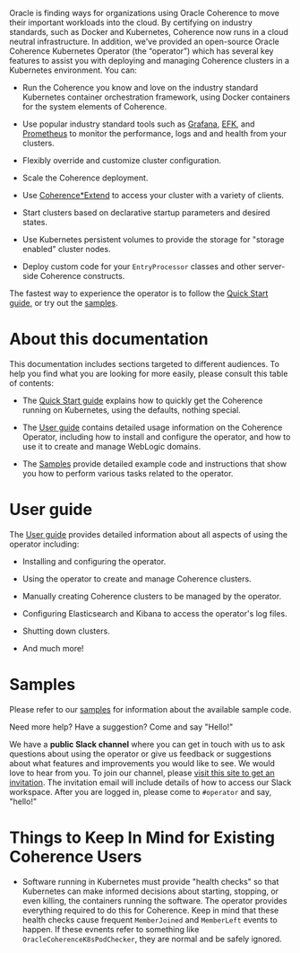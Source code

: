 <!--
Copyright 2018, Oracle Corporation and/or its affiliates.
All rights reserved.  Licensed under the Universal
Permissive License v 1.0 as shown at
http://oss.oracle.com/licenses/upl.

-->

Oracle is finding ways for organizations using Oracle Coherence to move
their important workloads into the cloud. By certifying on industry
standards, such as Docker and Kubernetes, Coherence now runs in a cloud
neutral infrastructure. In addition, we've provided an open-source
Oracle Coherence Kubernetes Operator (the “operator”) which has several
key features to assist you with deploying and managing Coherence
clusters in a Kubernetes environment. You can:

* Run the Coherence you know and love on the industry standard
  Kubernetes container orchestration framework, using Docker containers
  for the system elements of Coherence.

* Use popular industry standard tools such as
  [Grafana](https://grafana.com/),
  [EFK](https://www.digitalocean.com/community/tutorials/how-to-set-up-an-elasticsearch-fluentd-and-kibana-efk-logging-stack-on-kubernetes), and
  [Prometheus](https://prometheus.io/) to monitor the performance,
  logs and and health from your clusters.

* Flexibly override and customize cluster configuration.

* Scale the Coherence deployment.

* Use
  [Coherence*Extend](https://docs.oracle.com/middleware/12213/coherence/develop-remote-clients/building-your-first-extend-application.htm#COHCG5033)
  to access your cluster with a variety of clients.

* Start clusters based on declarative startup parameters and desired
  states.

* Use Kubernetes persistent volumes to provide the storage for "storage
enabled" cluster nodes.

* Deploy custom code for your `EntryProcessor` classes and other
server-side Coherence constructs.

The fastest way to experience the operator is to follow the [Quick Start guide](docs/quickstart.md), or try out the
[samples](docs/samples/README.md).

# About this documentation

This documentation includes sections targeted to different audiences.
To help you find what you are looking for more easily, please consult
this table of contents:

* The [Quick Start guide](docs/quickstart.md) explains how to
  quickly get the Coherence running on Kubernetes, using the defaults,
  nothing special.

* The [User guide](docs/user-guide.md) contains detailed usage
  information on the Coherence Operator, including how to install and
  configure the operator, and how to use it to create and manage
  WebLogic domains.

* The [Samples](docs/samples/README.md) provide detailed example
  code and instructions that show you how to perform various tasks
  related to the operator.

<!--
* The [Developer guide](docs/developer.md) provides details for people
  who want to understand how the operator is built, tested, and so
  on. Those who wish to contribute to the operator code will find useful
  information here.  This section also includes API documentation
  (Javadoc) and Swagger/OpenAPI documentation for the REST APIs.

* The [Contributing](#contributing-to-the-operator) section provides information about contribution requirements.
-->

# User guide

The [User guide](docs/user-guide.md) provides detailed information
about all aspects of using the operator including:

* Installing and configuring the operator.

* Using the operator to create and manage Coherence clusters.

* Manually creating Coherence clusters to be managed by the operator.

* Configuring Elasticsearch and Kibana to access the operator's log files.

* Shutting down clusters.

* And much more!

# Samples

Please refer to our [samples](docs/samples/README.md) for
information about the available sample code.

Need more help? Have a suggestion? Come and say "Hello!"

We have a **public Slack channel** where you can get in touch with us to
ask questions about using the operator or give us feedback or
suggestions about what features and improvements you would like to see.
We would love to hear from you. To join our channel, please [visit this
site to get an
invitation](https://join.slack.com/t/oraclecoherence/shared_invite/enQtNjA3MTU3MTk0MTE3LWZhMTdhM2E0ZDY2Y2FmZDhiOThlYzJjYTc5NzdkYWVlMzUzODZiNTI4ZWU3ZTlmNDQ4MmE1OTRhOWI1MmIxZjQ).  The
invitation email will include details of how to access our Slack
workspace.  After you are logged in, please come to `#operator` and say,
"hello!"

# Things to Keep In Mind for Existing Coherence Users

* Software running in Kubernetes must provide "health checks" so that
  Kubernetes can make informed decisions about starting, stopping, or
  even killing, the containers running the software.  The operator
  provides everything required to do this for Coherence.  Keep in mind
  that these health checks cause frequent `MemberJoined` and
  `MemberLeft` events to happen.  If these evnents refer to something
  like `OracleCoherenceK8sPodChecker`, they are normal and be safely
  ignored.


